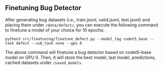 ## Finetuning Bug Detector

After generating bug datasets (i.e., train.jsonl, valid.jsonl, test.jsonl) and placing them under `/data/defect/`, you can execute the following command to finetune a model of your choice for 10 epochs:

`python3 src/finetuning/finetune_defect.py --model_tag codet5_base --task defect --sub_task none --gpu 0`

The above command will finetune a bug detector based on codet5-base model on GPU 0. Then, it will store the best model, last model, predictions, cached datasets under `/saved_models`.
